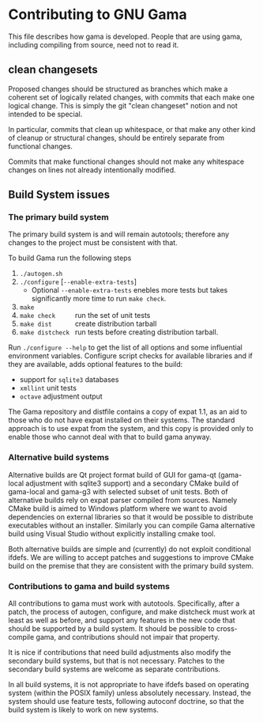 # Contributing to GNU Gama

This file describes how gama is developed.  People that are using
gama, including compiling from source, need not to read it.

## clean changesets

Proposed changes should be structured as branches which make a
coherent set of logically related changes, with commits that each make
one logical change.  This is simply the git "clean changeset" notion
and not intended to be special.

In particular, commits that clean up whitespace, or that make any
other kind of cleanup or structural changes, should be entirely
separate from functional changes.

Commits that make functional changes should not make any whitespace
changes on lines not already intentionally modified.

## Build System issues

### The primary build system

The primary build system is and will remain autotools; therefore any
changes to the project must be consistent with that.

To build Gama run the following steps

1. `./autogen.sh`
2. `./configure` [`--enable-extra-tests`]
   * Optional ``--enable-extra-tests`` enebles more 
     tests but takes significantly more time to run  `make check`.
3. `make`
4. `make check     ` run the set of unit tests
5. `make dist      ` create distribution tarball
6. `make distcheck ` run tests before creating distribution tarball.

Run `./configure --help` to get the list of all options and some
influential environment variables. Configure script checks for
available libraries and if they are available, adds optional features
to the build:

* support for `sqlite3` databases
* `xmllint` unit tests
* `octave` adjustment output

The Gama repository and distfile contains a copy of expat 1.1, as an
aid to those who do not have expat installed on their systems.  The
standard approach is to use expat from the system, and this copy is
provided only to enable those who cannot deal with that to build gama
anyway.


### Alternative build systems

Alternative builds are Qt project format build of GUI for gama-qt
(gama-local adjustment with sqlite3 support) and a secondary CMake
build of gama-local and gama-g3 with selected subset of unit
tests. Both of alternative builds rely on expat parser compiled from
sources. Namely CMake build is aimed to Windows platform where we want
to avoid dependencies on external libraries so that it would be
possible to distribute executables without an installer. Similarly you
can compile Gama alternative build using Visual Studio without
explicitly installing cmake tool.

Both alternative builds are simple and (currently) do not exploit
conditional ifdefs. We are willing to accept patches and suggestions to
improve CMake build on the premise that they are consistent with the
primary build system.


### Contributions to gama and build systems

All contributions to gama must work with autotools.  Specifically,
after a patch, the process of autogen, configure, and make distcheck
must work at least as well as before, and support any features in the
new code that should be supported by a build system.   It should be
possible to cross-compile gama, and contributions should not impair
that property.

It is nice if contributions that need build adjustments also modify
the secondary build systems, but that is not necessary.  Patches to
the secondary build systems are welcome as separate contributions.

In all build systems, it is not appropriate to have ifdefs based on
operating system (within the POSIX family) unless absolutely
necessary.  Instead, the system should use feature tests, following
autoconf doctrine, so that the build system is likely to work on new
systems.
